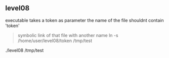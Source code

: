 ## level08

executable takes a token as parameter
the name of the file shouldnt contain 'token'
> symbolic link of that file with another name 
ln -s /home/user/level08/token /tmp/test

./level08 /tmp/test
